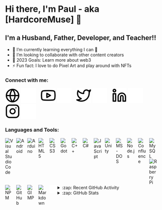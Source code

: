 # Hi there, I'm Paul - aka [HardcoreMuse] 👋 

## I'm a Husband, Father, Developer, and Teacher!!

- 🌱 I’m currently learning everything I can 🤣
- 👯 I’m looking to collaborate with other content creators
- 🥅 2023 Goals: Learn more about web3
- ⚡ Fun fact: I love to do Pixel Art and play around with NFTs

### Connect with me:

[![website](./img/globe-light.svg)](https://https://thepixelscriptchronicles.com#gh-light-mode-only)
[![website](./img/globe-dark.svg)](https://https://thepixelscriptchronicles.com#gh-dark-mode-only)
&nbsp;&nbsp;
[![website](./img/youtube-light.svg)](https://youtube.com#gh-light-mode-only)
[![website](./img/youtube-dark.svg)](https://youtube.com#gh-dark-mode-only)
&nbsp;&nbsp;
[![website](./img/twitter-light.svg)](https://twitter.com/hardcore_muse#gh-light-mode-only)
[![website](./img/twitter-dark.svg)](https://twitter.com/hardcore_muse#gh-dark-mode-only)
&nbsp;&nbsp;
[![website](./img/linkedin-light.svg)](https://www.linkedin.com/in/paul-sisson#gh-light-mode-only)
[![website](./img/linkedin-dark.svg)](https://www.linkedin.com/in/paul-sisson#gh-dark-mode-only)
&nbsp;&nbsp;
[![website](./img/instagram-light.svg)](https://www.instagram.com/hardcoremuse#gh-light-mode-only)
[![website](./img/instagram-dark.svg)](https://www.instagram.com/hardcoremuse#gh-dark-mode-only)

### Languages and Tools:

<img align="left" alt="Visual Studio Code" width="26px" src="https://cdn.jsdelivr.net/gh/devicons/devicon/icons/vscode/vscode-original.svg" style="padding-right:10px;" />
<img align="left" alt="Android" width="26px" src="https://cdn.jsdelivr.net/gh/devicons/devicon/icons/android/android-original.svg" style="padding-right:10px;"/>
<img align="left" alt="Arduino" width="26px" src="https://cdn.jsdelivr.net/gh/devicons/devicon/icons/arduino/arduino-original.svg" style="padding-right:10px;"/>
<img align="left" alt="HTML5" width="26px" src="https://cdn.jsdelivr.net/gh/devicons/devicon/icons/html5/html5-original.svg" style="padding-right:10px;" />
<img align="left" alt="CSS3" width="26px" src="https://cdn.jsdelivr.net/gh/devicons/devicon/icons/css3/css3-original.svg" style="padding-right:10px;" />
<img align="left" alt="Godot" width="26px" src="https://cdn.jsdelivr.net/gh/devicons/devicon/icons/godot/godot-original.svg" style="padding-right:10px;" />
<img align="left" alt="C++" width="26px" src="https://cdn.jsdelivr.net/gh/devicons/devicon/icons/cplusplus/cplusplus-original.svg" style="padding-right:10px;" />
<img align="left" alt="C#" width="26px" src="https://cdn.jsdelivr.net/gh/devicons/devicon/icons/csharp/csharp-original.svg" style="padding-right:10px;" />
<img align="left" alt="JavaScript" width="26px" src="https://cdn.jsdelivr.net/gh/devicons/devicon/icons/javascript/javascript-original.svg" style="padding-right:10px;" />
<img align="left" alt="Unity" width="26px" src="https://cdn.jsdelivr.net/gh/devicons/devicon/icons/unity/unity-original.svg" style="padding-right:10px;" />
<img align="left" alt="MS-DOS" width="26px" src="https://cdn.jsdelivr.net/gh/devicons/devicon/icons/msdos/msdos-original.svg" style="padding-right:10px;" />
<img align="left" alt="Node.js" width="26px" src="https://cdn.jsdelivr.net/gh/devicons/devicon/icons/nodejs/nodejs-original.svg" style="padding-right:10px;" />
<img align="left" alt="Confluence" width="26px" src="https://cdn.jsdelivr.net/gh/devicons/devicon/icons/confluence/confluence-original.svg" style="padding-right:10px;" />
<img align="left" alt="MySQL" width="26px" src="https://cdn.jsdelivr.net/gh/devicons/devicon/icons/mysql/mysql-original.svg" style="padding-right:10px;" />
<img align="left" alt="Raspberry Pi" width="26px" src="https://cdn.jsdelivr.net/gh/devicons/devicon/icons/raspberrypi/raspberrypi-original.svg" style="padding-right:10px;" />
<img align="left" alt="NPM" width="26px" src="https://cdn.jsdelivr.net/gh/devicons/devicon/icons/npm/npm-original-wordmark.svg" style="padding-right:10px;" />
<img align="left" alt="GitHub" width="26px" src="https://user-images.githubusercontent.com/3369400/139447912-e0f43f33-6d9f-45f8-be46-2df5bbc91289.png" style="padding-right:10px;" />
<img align="left" alt="GIMP" width="26px" src="https://cdn.jsdelivr.net/gh/devicons/devicon/icons/gimp/gimp-original.svg" style="padding-right:10px;" />
<img align="left" alt="Markdown" width="26px" src="https://cdn.jsdelivr.net/gh/devicons/devicon/icons/markdown/markdown-original.svg" style="padding-right:10px;" />
<img align="left" alt="Terminal" width="26px" src="./img/terminal-dark.svg" />

<br />
<br />

---

<details>
  <summary>:zap: Recent GitHub Activity</summary>
  
# :zap: Recent Activity

<!--RECENT_ACTIVITY:start-->
1. ⬆️ Pushed 1 commit(s) to [HardcoreMuse/HardcoreMuse](https://github.com/HardcoreMuse/HardcoreMuse)
2. ⬆️ Pushed 1 commit(s) to [HardcoreMuse/HardcoreMuse](https://github.com/HardcoreMuse/HardcoreMuse)
3. ⬆️ Pushed 1 commit(s) to [HardcoreMuse/HardcoreMuse](https://github.com/HardcoreMuse/HardcoreMuse)
4. ⬆️ Pushed 2 commit(s) to [HardcoreMuse/HardcoreMuse](https://github.com/HardcoreMuse/HardcoreMuse)
5. ⬆️ Pushed 1 commit(s) to [HardcoreMuse/HardcoreMuse](https://github.com/HardcoreMuse/HardcoreMuse)
<!--RECENT_ACTIVITY:end-->

</details>

<details>
  <summary>:zap: GitHub Stats</summary>

  <img align="left" alt="HardcoreMuse's GitHub Stats" src="https://github-readme-stats.vercel.app/api?username=HardcoreMuse&show_icons=true&theme=dracula" />

</details>

[website]: https://www.google.com
[twitter]: https://twitter.com/ScriptPixel
[youtube]: https://youtube.com/
[instagram]: https://instagram.com/
[linkedin]: www.linkedin.com/in/paul-sisson
